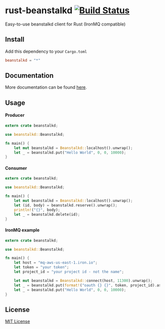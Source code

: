 rust-beanstalkd [![Build Status](https://travis-ci.org/schickling/rust-beanstalkd.svg)](https://travis-ci.org/schickling/rust-beanstalkd)
===============

Easy-to-use beanstalkd client for Rust (IronMQ compatible)

## Install

Add this dependency to your `Cargo.toml`

```toml
beanstalkd = "*"
```

## Documentation

More documentation can be found [here](http://schickling.me/rust-beanstalkd).

## Usage

#### Producer

```rs
extern crate beanstalkd;

use beanstalkd::Beanstalkd;

fn main() {
    let mut beanstalkd = Beanstalkd::localhost().unwrap();
    let _ = beanstalkd.put("Hello World", 0, 0, 10000);
}
```

#### Consumer

```rs
extern crate beanstalkd;

use beanstalkd::Beanstalkd;

fn main() {
    let mut beanstalkd = Beanstalkd::localhost().unwrap();
    let (id, body) = beanstalkd.reserve().unwrap();
    println!("{}", body);
    let _ = beanstalkd.delete(id);
}
```

#### IronMQ example

```rs
extern crate beanstalkd;

use beanstalkd::Beanstalkd;

fn main() {
    let host = "mq-aws-us-east-1.iron.io";
    let token = "your token";
    let project_id = "your project id - not the name";

    let mut beanstalkd = Beanstalkd::connect(host, 11300).unwrap();
    let _ = beanstalkd.put(format!("oauth {} {}", token, project_id).as_slice(), 0, 0, 10000);
    let _ = beanstalkd.put("Hello World", 0, 0, 10000);
}
```

## License

[MIT License](http://opensource.org/licenses/MIT)

